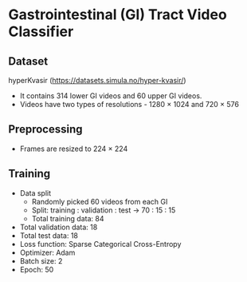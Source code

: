 # Gastrointestinal (GI) Tract Video Classifier
## Dataset
hyperKvasir (https://datasets.simula.no/hyper-kvasir/) <br>
* It contains 314 lower GI videos and 60 upper GI videos. <be>
* Videos have two types of resolutions - 1280 × 1024 and 720 × 576 <be>

## Preprocessing
* Frames are resized to 224 × 224 <br>

## Training
- Data split <br>
    - Randomly picked 60 videos from each GI <br>
    - Split: training : validation : test -> 70 : 15 : 15 <br>
    - Total training data: 84 <br>
- Total validation data: 18 <br>
- Total test data: 18 <br>
- Loss function: Sparse Categorical Cross-Entropy <br>
- Optimizer: Adam <br>
- Batch size: 2 <br>
- Epoch: 50 <br>








